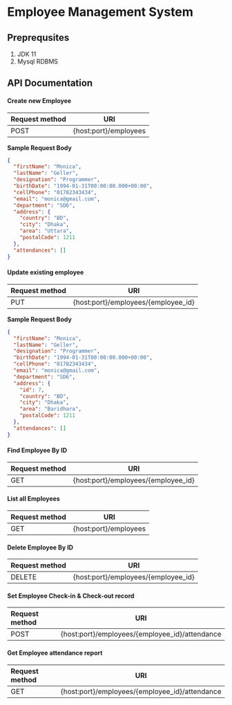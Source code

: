 # Employee Management System

## Preprequsites

1. JDK 11
2. Mysql RDBMS

## API Documentation

#### Create new Employee

| Request method | URI                   |
| :------------- | --------------------- |
| POST           | {host:port}/employees |

**Sample Request Body**

```json
{
  "firstName": "Monica",
  "lastName": "Geller",
  "designation": "Programmer",
  "birthDate": "1994-01-31T00:00:00.000+00:00",
  "cellPhone": "01782343434",
  "email": "monica@gmail.com",
  "department": "SD6",
  "address": {
    "country": "BD",
    "city": "Dhaka",
    "area": "Uttara",
    "postalCode": 1211
  },
  "attendances": []
}
```

#### Update existing employee

| Request method | URI                                 |
| :------------- | ----------------------------------- |
| PUT            | {host:port}/employees/{employee_id} |

**Sample Request Body**

```json
{
  "firstName": "Monica",
  "lastName": "Geller",
  "designation": "Programmer",
  "birthDate": "1994-01-31T00:00:00.000+00:00",
  "cellPhone": "01782343434",
  "email": "monica@gmail.com",
  "department": "SD6",
  "address": {
    "id": 7,
    "country": "BD",
    "city": "Dhaka",
    "area": "Baridhara",
    "postalCode": 1211
  },
  "attendances": []
}
```

#### Find Employee By ID

| Request method | URI                                 |
| :------------- | ----------------------------------- |
| GET            | {host:port}/employees/{employee_id} |

#### List all Employees

| Request method | URI                   |
| :------------- | --------------------- |
| GET            | {host:port}/employees |

#### Delete Employee By ID

| Request method | URI                                 |
| :------------- | ----------------------------------- |
| DELETE         | {host:port}/employees/{employee_id} |

#### Set Employee Check-in & Check-out record

| Request method | URI                                            |
| :------------- | ---------------------------------------------- |
| POST           | {host:port}/employees/{employee_id}/attendance |

#### Get Employee attendance report

| Request method | URI                                            |
| :------------- | ---------------------------------------------- |
| GET            | {host:port}/employees/{employee_id}/attendance |

